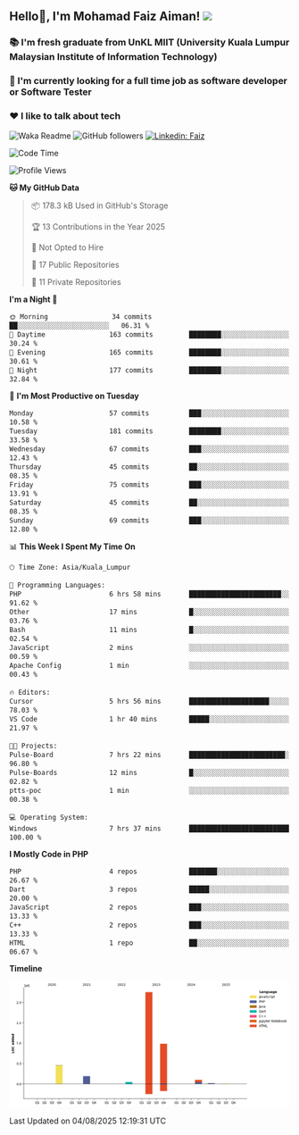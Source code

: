 <h2> Hello👋, I'm Mohamad Faiz Aiman! <img src="https://media.giphy.com/media/12oufCB0MyZ1Go/giphy.gif" width="50"></h2>

### 📚 I'm fresh graduate from UnKL MIIT (University Kuala Lumpur Malaysian Institute of Information Technology)
###  🔭 I'm currently looking for a full time job as software developer or Software Tester
###  ❤️ I like to talk about tech 


![Waka Readme](https://github.com/anmol098/anmol098/workflows/Waka%20Readme/badge.svg)
![GitHub followers](https://img.shields.io/github/followers/faizaiman?label=Follow&style=social)
[![Linkedin: Faiz](https://img.shields.io/badge/-Faiz-blue?style=flat-square&logo=Linkedin&logoColor=white&link=https://www.linkedin.com/in/mohamad-faiz-aiman-623747192/)](https://www.linkedin.com/in/mohamad-faiz-aiman-623747192/)

<!--START_SECTION:waka-->
![Code Time](http://img.shields.io/badge/Code%20Time-379%20hrs%2031%20mins-blue)

![Profile Views](http://img.shields.io/badge/Profile%20Views-2-blue)

**🐱 My GitHub Data** 

> 📦 178.3 kB Used in GitHub's Storage 
 > 
> 🏆 13 Contributions in the Year 2025
 > 
> 🚫 Not Opted to Hire
 > 
> 📜 17 Public Repositories 
 > 
> 🔑 11 Private Repositories 
 > 
**I'm a Night 🦉** 

```text
🌞 Morning                34 commits          ██░░░░░░░░░░░░░░░░░░░░░░░   06.31 % 
🌆 Daytime                163 commits         ████████░░░░░░░░░░░░░░░░░   30.24 % 
🌃 Evening                165 commits         ████████░░░░░░░░░░░░░░░░░   30.61 % 
🌙 Night                  177 commits         ████████░░░░░░░░░░░░░░░░░   32.84 % 
```
📅 **I'm Most Productive on Tuesday** 

```text
Monday                   57 commits          ███░░░░░░░░░░░░░░░░░░░░░░   10.58 % 
Tuesday                  181 commits         ████████░░░░░░░░░░░░░░░░░   33.58 % 
Wednesday                67 commits          ███░░░░░░░░░░░░░░░░░░░░░░   12.43 % 
Thursday                 45 commits          ██░░░░░░░░░░░░░░░░░░░░░░░   08.35 % 
Friday                   75 commits          ███░░░░░░░░░░░░░░░░░░░░░░   13.91 % 
Saturday                 45 commits          ██░░░░░░░░░░░░░░░░░░░░░░░   08.35 % 
Sunday                   69 commits          ███░░░░░░░░░░░░░░░░░░░░░░   12.80 % 
```


📊 **This Week I Spent My Time On** 

```text
🕑︎ Time Zone: Asia/Kuala_Lumpur

💬 Programming Languages: 
PHP                      6 hrs 58 mins       ███████████████████████░░   91.62 % 
Other                    17 mins             █░░░░░░░░░░░░░░░░░░░░░░░░   03.76 % 
Bash                     11 mins             █░░░░░░░░░░░░░░░░░░░░░░░░   02.54 % 
JavaScript               2 mins              ░░░░░░░░░░░░░░░░░░░░░░░░░   00.59 % 
Apache Config            1 min               ░░░░░░░░░░░░░░░░░░░░░░░░░   00.43 % 

🔥 Editors: 
Cursor                   5 hrs 56 mins       ████████████████████░░░░░   78.03 % 
VS Code                  1 hr 40 mins        █████░░░░░░░░░░░░░░░░░░░░   21.97 % 

🐱‍💻 Projects: 
Pulse-Board              7 hrs 22 mins       ████████████████████████░   96.80 % 
Pulse-Boards             12 mins             █░░░░░░░░░░░░░░░░░░░░░░░░   02.82 % 
ptts-poc                 1 min               ░░░░░░░░░░░░░░░░░░░░░░░░░   00.38 % 

💻 Operating System: 
Windows                  7 hrs 37 mins       █████████████████████████   100.00 % 
```

**I Mostly Code in PHP** 

```text
PHP                      4 repos             ███████░░░░░░░░░░░░░░░░░░   26.67 % 
Dart                     3 repos             █████░░░░░░░░░░░░░░░░░░░░   20.00 % 
JavaScript               2 repos             ███░░░░░░░░░░░░░░░░░░░░░░   13.33 % 
C++                      2 repos             ███░░░░░░░░░░░░░░░░░░░░░░   13.33 % 
HTML                     1 repo              ██░░░░░░░░░░░░░░░░░░░░░░░   06.67 % 
```



**Timeline**

![Lines of Code chart](https://raw.githubusercontent.com/faizaiman/faizaiman/main/assets/bar_graph.png)


 Last Updated on 04/08/2025 12:19:31 UTC
<!--END_SECTION:waka-->
